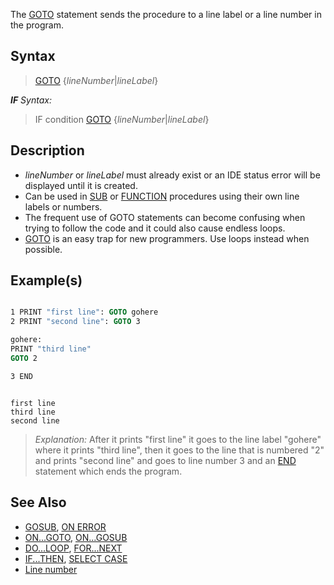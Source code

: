 The [GOTO](GOTO) statement sends the procedure to a line label or a line number in the program.

## Syntax
 
> [GOTO](GOTO) {*lineNumber*|*lineLabel*}

***IF** Syntax:*

> IF condition [GOTO](GOTO) {*lineNumber*|*lineLabel*}

## Description

* *lineNumber* or *lineLabel* must already exist or an IDE status error will be displayed until it is created.
* Can be used in [SUB](SUB) or [FUNCTION](FUNCTION) procedures using their own line labels or numbers.
* The frequent use of GOTO statements can become confusing when trying to follow the code and it could also cause endless loops.
* [GOTO](GOTO) is an easy trap for new programmers. Use loops instead when possible.

## Example(s)

```vb

1 PRINT "first line": GOTO gohere
2 PRINT "second line": GOTO 3

gohere:
PRINT "third line"
GOTO 2

3 END 

```

```text

first line
third line
second line

```

> *Explanation:* After it prints "first line" it goes to the line label "gohere" where it prints "third line", then it goes to the line that is numbered "2" and prints "second line" and goes to line number 3 and an [END](END) statement which ends the program.

## See Also

* [GOSUB](GOSUB), [ON ERROR](ON-ERROR)
* [ON...GOTO](ON...GOTO), [ON...GOSUB](ON...GOSUB)
* [DO...LOOP](DO...LOOP), [FOR...NEXT](FOR...NEXT)
* [IF...THEN](IF...THEN), [SELECT CASE](SELECT-CASE) 
* [Line number](Line-number)
